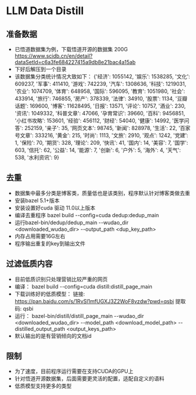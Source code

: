 # LLM Data Distill

## 准备数据
- 已悟道数据集为例，下载悟道开源的数据集 200G https://www.scidb.cn/en/detail?dataSetId=c6a3fe684227415a9db8e21bac4a15ab
- 下好后解压到一个目录
- 该数据集分类统计情况大致如下：
     {'经济': 1055142, '娱乐': 1538285, '文化': 609237, '军事': 411410, '游戏': 742239, '汽车': 1308636, '科技': 1219031, '农业': 1074709, '体育': 648958, '国际': 596095, '教育': 1051980, '社会': 433914, '旅行': 746855, '房产': 378339, '法律': 34910, '股票': 1134, '豆瓣话题': 169600, '博客': 11628495, '日报': 13571, '评论': 10757, '酒业': 230, '资讯': 1049332, '科普文章': 47066, '孕育常识': 39660, '百科': 9456851, '小红书攻略': 153601, '经验': 456112, '财经': 54040, '健康': 14992, '医学问答': 252159, '亲子': 35, '网页文本': 98745, '新闻': 828978, '生活': 22, '百家号文章': 333216, '黄金': 215, '时尚': 1113, '文旅': 2910, '观点': 1242, '党建': 1, '保险': 70, '期货': 328, '理论': 209, '快讯': 41, '国内': 14, '美容': 7, '国学': 603, '信托': 62, '公益': 14, '能源': 7, '创新': 6, '户外': 5, '海外': 4, '天气': 538, '水利资讯': 9}

## 去重
 - 数据集中最多分类是博客类，质量低也是该类别，程序默认针对博客类做去重
 - 安装bazel 5.1+版本
 - 安装设置好cuda 驱动 11.0以上版本
 - 编译去重程序
   bazel build --config=cuda  dedup:dedup_main
 - 运行bazel-bin/dedup/dedup_main --wudao_dir <downloaded_wudao_dir>  --output_path <dup_key_path>
 - 内存占用需要16G左右 
 - 程序输出重复的key到输出文件

 ## 过滤低质内容
 - 目前低质识别只处理营销比较严重的网页
 - 编译：
   bazel build --config=cuda  distill:distill_page_main
 - 下载训练好的低质模型：
    链接: https://pan.baidu.com/s/1RvSl1mfUGXJ3Z2WoF8vzdw?pwd=qsbi 提取码: qsbi 
 - 运行：
   bazel-bin/distill/distill_page_main --wudao_dir <downloaded_wudao_dir> --model_path <download_model_path> --distilled_output_path <output_keys_path>
 - 默认输出的是有营销倾向的文档id

 ## 限制
  - 为了速度，目前程序运行需要在支持CUDA的GPU上
  - 针对悟道开源数据集，后面需要更灵活的配置，适配自定义的语料
  - 低质模型支持更多的类型